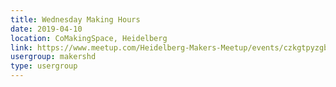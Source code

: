 ```yaml
---
title: Wednesday Making Hours
date: 2019-04-10
location: CoMakingSpace, Heidelberg
link: https://www.meetup.com/Heidelberg-Makers-Meetup/events/czkgtpyzgbnb/
usergroup: makershd
type: usergroup
---
```

